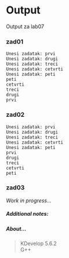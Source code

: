 # Output
Output za lab07
### zad01
```
Unesi zadatak: prvi
Unesi zadatak: drugi
Unesi zadatak: treci
Unesi zadatak: cetvrti
Unesi zadatak: peti
peti
cetvrti
treci
drugi
prvi
```
### zad02
```
Unesi zadatak: prvi
Unesi zadatak: drugi
Unesi zadatak: treci
Unesi zadatak: cetvrti
Unesi zadatak: peti
prvi
drugi
treci
cetvrti
peti
```
### zad03
*Work in progress...*
##### Additional notes:
##### About...
> KDevelop 5.6.2\
> G++
